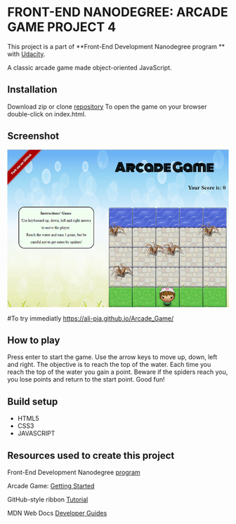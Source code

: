 # FRONT-END NANODEGREE: ARCADE GAME PROJECT 4 #
This project is a part of 
**Front-End Development Nanodegree program ** with [Udacity](https://eu.udacity.com/course/front-end-web-developer-nanodegree--nd001 "Front-End Web Developer Nanodegree").

A classic arcade game made object-oriented JavaScript.

## Installation ##
Download zip or clone [repository](https://github.com/ali-pia/Arcade_Game "Arcade Game") 
To open the game on your browser double-click on index.html.

## Screenshot
![Arcade Game](https://github.com/ali-pia/Arcade_Game/blob/master/images/screenshot_arcade_game.png)

 
#To try immediatly  https://ali-pia.github.io/Arcade_Game/





## How to play ##
Press enter to start the game. Use the arrow keys to move up, down, left and right. The objective is to reach the top of the water. Each time you reach the top of the water  you gain a point. Beware if the spiders reach you,  you lose points and return to the start point.
Good fun!

## Build setup ##

- HTML5
- CSS3
- JAVASCRIPT

## Resources used to create this project ##

Front-End Development Nanodegree [program ](https://eu.udacity.com/course/front-end-web-developer-nanodegree--nd001 "Nanodegree")

Arcade Game: [Getting Started](https://docs.google.com/document/d/1v01aScPjSWCCWQLIpFqvg3-vXLH2e8_SZQKC8jNO0Dc/pub?embedded=true "Project's instructions")

GitHub-style ribbon [Tutorial ](http://unindented.org/articles/github-ribbon-using-css-transforms  "unindented.org") 

MDN Web Docs [Developer Guides](https://developer.mozilla.org/en-US/docs/Learn/JavaScript/Objects "Introducing JavaScript objects")



